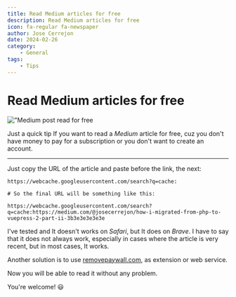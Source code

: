 ```yaml
---
title: Read Medium articles for free
description: Read Medium articles for free
icon: fa-regular fa-newspaper
author: Jose Cerrejon
date: 2024-02-26
category:
    - General
tags:
    - Tips
---
```


# Read Medium articles for free

!["Medium post read for free](/images/2024/02/medium.png "Medium post read for free")

Just a quick tip If you want to read a _Medium_ article for free, cuz you don't have money to pay for a subscription or you don't want to create an account.

---

Just copy the URL of the article and paste before the link, the next:

```
https://webcache.googleusercontent.com/search?q=cache:

# So the final URL will be something like this:

https://webcache.googleusercontent.com/search?q=cache:https://medium.com/@josecerrejon/how-i-migrated-from-php-to-vuepress-2-part-ii-3b3e3e3e3e3e
```

I've tested and It doesn't works on _Safari_, but It does on _Brave_. I have to say that it does not always work, especially in cases where the article is very recent, but in most cases, It works.

Another solution is to use [removepaywall.com](https://www.removepaywall.com), as extension or web service.

Now you will be able to read it without any problem.

You're welcome! :smiley:
